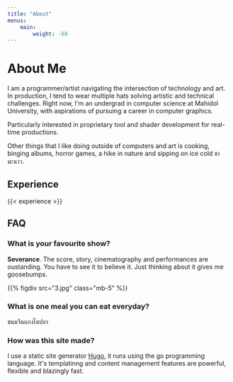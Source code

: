 ```yaml
---
title: "About"
menus:
    main:
        weight: -60
---
```


# About Me
I am a programmer/artist navigating the intersection of technology and art. In production, I tend to wear multiple hats solving artistic and technical challenges. Right now, I'm an undergrad in computer science at Mahidol University, with aspirations of pursuing a career in computer graphics. 

Particularly interested in proprietary tool and shader development for real-time productions.

Other things that I like doing outside of computers and art is cooking, binging albums, horror games, a hike in nature and sipping on ice cold <span class="font-sans-thai font-normal tracking-tight">ชามะนาว</span>. 

## Experience

{{< experience >}}

## FAQ
### What is your favourite show?
**Severance**. The score, story, cinematography and performances are oustanding. You have to see it to believe it. Just thinking about it gives me goosebumps.  

{{% figdiv src="3.jpg" class="mb-5" %}}

### What is one meal you can eat everyday?
<span class="font-sans-thai">ขนมจีนแกงไตปลา</span>

### How was this site made?
I use a static site generator [Hugo](https://gohugo.io/), it runs using the go programming language. It's templatinng and content management features are powerful, flexible and blazingly fast.  

